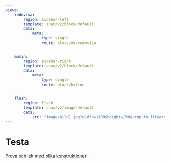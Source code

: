 ```yaml
---
views:
    redovisa:
        region: sidebar-left
        template: anax/v2/block/default
        data:
            meta:
                type: single
                route: block/om-redovisa


    mumin:
        region: sidebar-right
        template: anax/v2/block/default
        data:
            meta:
                type: single
                route: block/byline


    flash:
        region: flash
        template: anax/v2/image/default
        data:
            src: "image/bild1.jpg?width=1100&height=150&crop-to-fit&area=0,0,30,0"
---
```

Testa
=========================
Prova och lek med olika konstruktioner.
